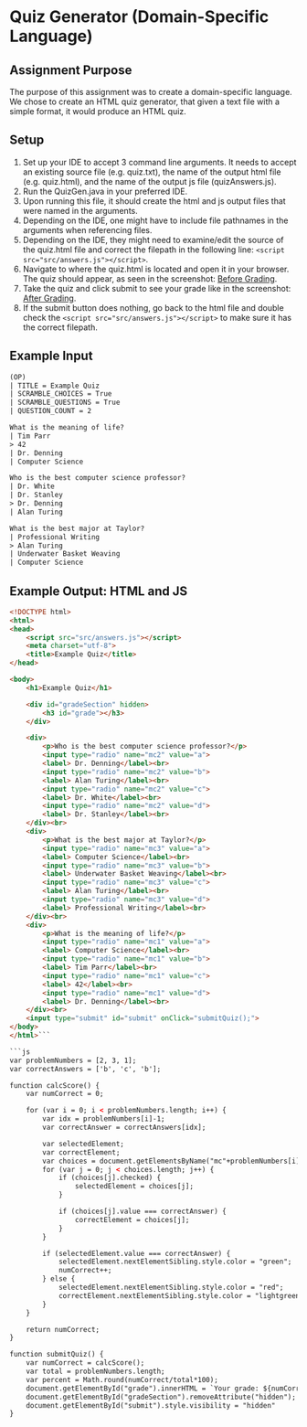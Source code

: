 # Quiz Generator (Domain-Specific Language)

## Assignment Purpose

The purpose of this assignment was to create a domain-specific language. We
chose to create an HTML quiz generator, that given a text file with a simple
format, it would produce an HTML quiz.

## Setup

1. Set up your IDE to accept 3 command line arguments. It needs to accept an
   existing source file (e.g. quiz.txt), the name of the output html file (e.g.
   quiz.html), and the name of the output js file (quizAnswers.js).
2. Run the QuizGen.java in your preferred IDE. 
3. Upon running this file, it should create the html and js output files that
   were named in the arguments.
4. Depending on the IDE, one might have to include file pathnames in the
   arguments when referencing files.
5. Depending on the IDE, they might need to examine/edit the source of the
   quiz.html file and correct the filepath in the following line:
   `<script src="src/answers.js"></script>`.
6. Navigate to where the quiz.html is located and open it in your browser. The
   quiz should appear, as seen in the screenshot:
   [Before Grading](img/webpage.png).
7. Take the quiz and click submit to see your grade like in the screenshot:
   [After Grading](img/showing_grade.png).
8. If the submit button does nothing, go back to the html file and double check
   the `<script src="src/answers.js"></script>` to make sure it has the correct filepath.

## Example Input

```txt
(OP)
| TITLE = Example Quiz
| SCRAMBLE_CHOICES = True
| SCRAMBLE_QUESTIONS = True
| QUESTION_COUNT = 2

What is the meaning of life?
| Tim Parr
> 42
| Dr. Denning
| Computer Science

Who is the best computer science professor?
| Dr. White
| Dr. Stanley
> Dr. Denning
| Alan Turing

What is the best major at Taylor?
| Professional Writing
> Alan Turing
| Underwater Basket Weaving
| Computer Science
```

## Example Output: HTML and JS

```html
<!DOCTYPE html>
<html>
<head>
    <script src="src/answers.js"></script>
    <meta charset="utf-8">
    <title>Example Quiz</title>
</head>

<body>
    <h1>Example Quiz</h1>

    <div id="gradeSection" hidden>
        <h3 id="grade"></h3>
    </div>

    <div>
        <p>Who is the best computer science professor?</p>
        <input type="radio" name="mc2" value="a">
        <label> Dr. Denning</label><br>
        <input type="radio" name="mc2" value="b">
        <label> Alan Turing</label><br>
        <input type="radio" name="mc2" value="c">
        <label> Dr. White</label><br>
        <input type="radio" name="mc2" value="d">
        <label> Dr. Stanley</label><br>
    </div><br>
    <div>
        <p>What is the best major at Taylor?</p>
        <input type="radio" name="mc3" value="a">
        <label> Computer Science</label><br>
        <input type="radio" name="mc3" value="b">
        <label> Underwater Basket Weaving</label><br>
        <input type="radio" name="mc3" value="c">
        <label> Alan Turing</label><br>
        <input type="radio" name="mc3" value="d">
        <label> Professional Writing</label><br>
    </div><br>
    <div>
        <p>What is the meaning of life?</p>
        <input type="radio" name="mc1" value="a">
        <label> Computer Science</label><br>
        <input type="radio" name="mc1" value="b">
        <label> Tim Parr</label><br>
        <input type="radio" name="mc1" value="c">
        <label> 42</label><br>
        <input type="radio" name="mc1" value="d">
        <label> Dr. Denning</label><br>
    </div><br>
    <input type="submit" id="submit" onClick="submitQuiz();">
</body>
</html>```

```js
var problemNumbers = [2, 3, 1];
var correctAnswers = ['b', 'c', 'b'];

function calcScore() {
    var numCorrect = 0;

    for (var i = 0; i < problemNumbers.length; i++) {
        var idx = problemNumbers[i]-1;
        var correctAnswer = correctAnswers[idx];

        var selectedElement;
        var correctElement;
        var choices = document.getElementsByName("mc"+problemNumbers[i]);
        for (var j = 0; j < choices.length; j++) {
            if (choices[j].checked) {
                selectedElement = choices[j];
            }

            if (choices[j].value === correctAnswer) {
                correctElement = choices[j];
            }
        }

        if (selectedElement.value === correctAnswer) {
            selectedElement.nextElementSibling.style.color = "green";
            numCorrect++;
        } else {
            selectedElement.nextElementSibling.style.color = "red";
            correctElement.nextElementSibling.style.color = "lightgreen";
        }
    }

    return numCorrect;
}

function submitQuiz() {
    var numCorrect = calcScore();
    var total = problemNumbers.length;
    var percent = Math.round(numCorrect/total*100);
    document.getElementById("grade").innerHTML = `Your grade: ${numCorrect}/${total} (${percent}%)`;
    document.getElementById("gradeSection").removeAttribute("hidden");
    document.getElementById("submit").style.visibility = "hidden"
}
```